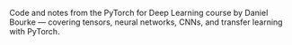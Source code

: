 Code and notes from the PyTorch for Deep Learning course by Daniel Bourke — covering tensors, neural networks, CNNs, and transfer learning with PyTorch.
